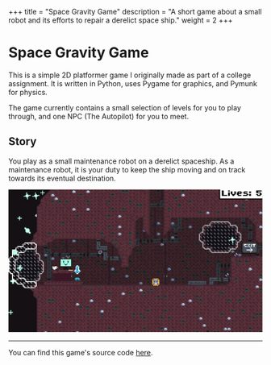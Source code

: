 +++
title = "Space Gravity Game"
description = "A short game about a small robot and its efforts to repair a derelict space ship."
weight = 2
+++

# Space Gravity Game
This is a simple 2D platformer game I originally made as part of a college assignment. It is written in Python, uses Pygame for graphics, and Pymunk for physics.

The game currently contains a small selection of levels for you to play through, and one NPC (The Autopilot) for you to meet.

## Story
You play as a small maintenance robot on a derelict spaceship. As a maintenance robot, it is your duty to keep the ship moving and on track towards its eventual destination.

![Screenshot of game](space-gravity-game.webp)

---

You can find this game's source code [here](https://github.com/OllieSHunt/space-gravity-game).
